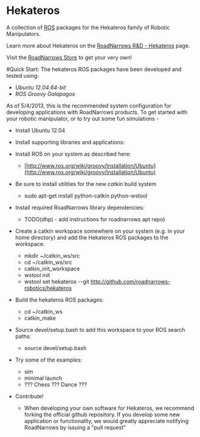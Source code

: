 Hekateros
=============

A collection of [ROS](http://ros.org) packages for the Hekateros family of Robotic Manipulators.

Learn more about Hekateros on the [RoadNarrows R&D - Hekateros](http://roadnarrows.com/r-and-d/Hekateros/) page.

Visit the [RoadNarrows Store](http://www.roadnarrows-store.com/hekateros-arm.html) to get your very own!

#Quick Start:
The hekateros ROS packages have been developed and tested using:
 * _Ubuntu 12.04 64-bit_
 * _ROS Groovy Galapagos_ 

As of 5/4/2013, this is the recommended system configuration for developing applications with RoadNarrows products. To get started with your robotic manipulator, or to try out some fun simulations - 

* Install Ubuntu 12.04

* Install supporting libraries and applications:

* Install ROS on your system as described here: 
  * [http://www.ros.org/wiki/groovy/Installation/Ubuntu](http://www.ros.org/wiki/groovy/Installation/Ubuntu)
* Be sure to install utilities for the new _catkin_ build system
  * sudo apt-get install python-catkin python-wstool

* Install required RoadNarrows library dependencies:
  * TODO(dhp) - add instructions for roadnarrows apt repo)

* Create a catkin workspace somewhere on your system (e.g. in your home directory) and add the Hekateros ROS packages to the workspace:
  * mkdir ~/catkin_ws/src
  * cd ~/catkin_ws/src
  * catkin_init_workspace
  * wstool init
  * wstool set hekateros --git http://github.com/roadnarrows-robotics/hekateros

* Build the hekateros ROS packages:
  * cd ~/catkin_ws
  * catkin_make

* Source devel/setup.bash to add this workspace to your ROS search paths:
  * source devel/setup.bash

* Try some of the examples:
  * sim
  * minimal launch
  * ??? Chess ??? Dance ???

* Contribute!
  * When developing your own software for Hekateros, we recommend forking the official github repository. If you develop some new application or functionality, we would greatly appreciate notifying RoadNarrows by issuing a "pull request"



